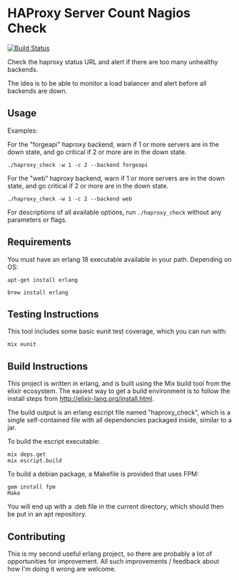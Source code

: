 HAProxy Server Count Nagios Check
=================================
[![Build Status](https://travis-ci.org/danieldreier/haproxy_stats_check.svg?branch=master)](https://travis-ci.org/danieldreier/haproxy_stats_check)

Check the haproxy status URL and alert if there are too many unhealthy backends.

The idea is to be able to monitor a load balancer and alert before all backends
are down.

Usage
-----

Examples:

For the "forgeapi" haproxy backend, warn if 1 or more servers are in the down
state, and go critical if 2 or more are in the down state.
```shell
./haproxy_check -w 1 -c 2 --backend forgeapi
```

For the "web" haproxy backend, warn if 1 or more servers are in the down
state, and go critical if 2 or more are in the down state.
```shell
./haproxy_check -w 1 -c 2 --backend web
```

For descriptions of all available options, run `./haproxy_check` without any parameters or flags.

Requirements
-----------------
You must have an erlang 18 executable available in your path. Depending on OS:
```shell
apt-get install erlang
```
```shell
brew install erlang
```

Testing Instructions
--------------------

This tool includes some basic eunit test coverage, which you can run with:

```shell
mix eunit
```

Build Instructions
------------------

This project is written in erlang, and is built using the Mix build tool from
the elixir ecosystem. The easiest way to get a build environment is to follow
the install steps from http://elixir-lang.org/install.html.

The build output is an erlang escript file named "haproxy_check", which is a single
self-contained file with all dependencies packaged inside, similar to a jar.

To build the escript executable:
```shell
mix deps.get
mix escript.build
```

To build a debian package, a Makefile is provided that uses FPM:
```shell
gem install fpm
Make
```

You will end up with a .deb file in the current directory, which should
then be put in an apt repository.


Contributing
------------

This is my second useful erlang project, so there are probably a lot of
opportunities for improvement. All such improvements / feedback about how I'm
doing it wrong are welcome.
